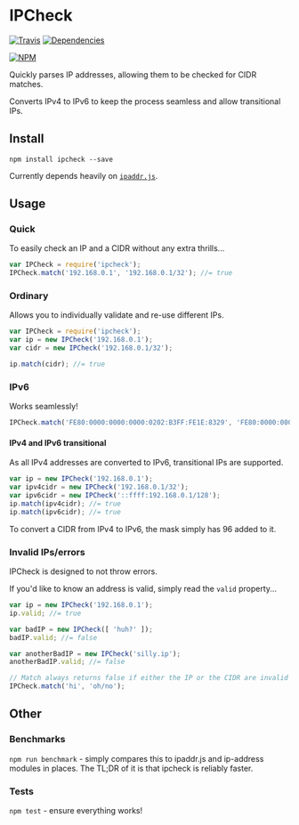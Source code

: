 # IPCheck

[![Travis](https://api.travis-ci.org/gosquared/ipcheck.svg)](https://travis-ci.org/gosquared/ipcheck)
[![Dependencies](https://david-dm.org/gosquared/ipcheck.svg)](https://david-dm.org/gosquared/ipcheck)

[![NPM](https://nodei.co/npm/ipcheck.png?downloads=true&downloadRank=true&stars=true)](https://www.npmjs.com/package/ipcheck)


Quickly parses IP addresses, allowing them to be checked for CIDR matches.

Converts IPv4 to IPv6 to keep the process seamless and allow transitional IPs.

## Install

`npm install ipcheck --save`

Currently depends heavily on [`ipaddr.js`](https://github.com/whitequark/ipaddr.js).

## Usage

### Quick

To easily check an IP and a CIDR without any extra thrills...

```js
var IPCheck = require('ipcheck');
IPCheck.match('192.168.0.1', '192.168.0.1/32'); //= true
```

### Ordinary

Allows you to individually validate and re-use different IPs.

```js
var IPCheck = require('ipcheck');
var ip = new IPCheck('192.168.0.1');
var cidr = new IPCheck('192.168.0.1/32');

ip.match(cidr); //= true
```

### IPv6

Works seamlessly!

```js
IPCheck.match('FE80:0000:0000:0000:0202:B3FF:FE1E:8329', 'FE80:0000:0000:0000:0202:B3FF:FE1E:8329/128'); //= true
```

#### IPv4 and IPv6 transitional

As all IPv4 addresses are converted to IPv6, transitional IPs are supported.

```js
var ip = new IPCheck('192.168.0.1');
var ipv4cidr = new IPCheck('192.168.0.1/32');
var ipv6cidr = new IPCheck('::ffff:192.168.0.1/128');
ip.match(ipv4cidr); //= true
ip.match(ipv6cidr); //= true
```

To convert a CIDR from IPv4 to IPv6, the mask simply has 96 added to it.

### Invalid IPs/errors

IPCheck is designed to not throw errors.

If you'd like to know an address is valid, simply read the `valid` property...

```js
var ip = new IPCheck('192.168.0.1');
ip.valid; //= true

var badIP = new IPCheck([ 'huh?' ]);
badIP.valid; //= false

var anotherBadIP = new IPCheck('silly.ip');
anotherBadIP.valid; //= false

// Match always returns false if either the IP or the CIDR are invalid
IPCheck.match('hi', 'oh/no');
```

## Other

### Benchmarks

`npm run benchmark` - simply compares this to ipaddr.js and ip-address modules in places. The TL;DR of it is that ipcheck is reliably faster.

### Tests

`npm test` - ensure everything works!
